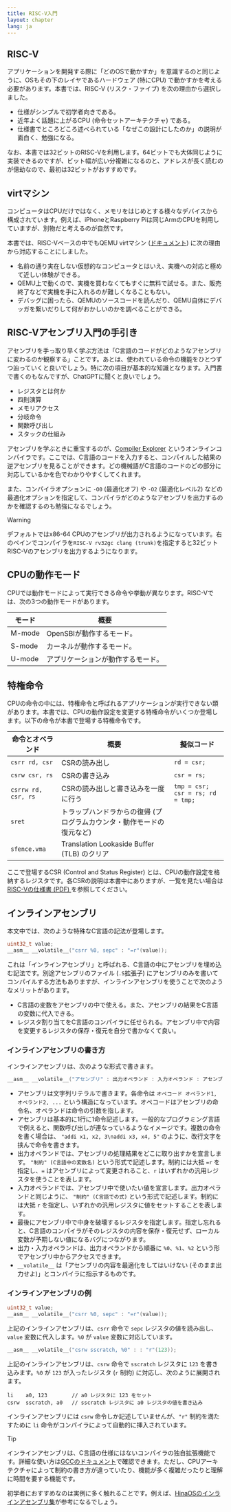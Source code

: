 ```yaml
---
title: RISC-V入門
layout: chapter
lang: ja
---
```


## RISC-V

アプリケーションを開発する際に「どのOSで動かすか」を意識するのと同じように、OSもその下のレイヤであるハードウェア (特にCPU) で動かすかを考える必要があります。本書では、RISC-V (リスク・ファイブ) を次の理由から選択しました。

- 仕様がシンプルで初学者向きである。
- 近年よく話題に上がるCPU (命令セットアーキテクチャ) である。
- 仕様書でところどころ述べられている「なぜこの設計にしたのか」の説明が面白く、勉強になる。

なお、本書では32ビットのRISC-Vを利用します。64ビットでも大体同じように実装できるのですが、ビット幅が広い分複雑になるのと、アドレスが長く読むのが億劫なので、最初は32ビットがおすすめです。

## virtマシン

コンピュータはCPUだけではなく、メモリをはじめとする様々なデバイスから構成されています。例えば、iPhoneとRaspberry Piは同じArmのCPUを利用していますが、別物だと考えるのが自然です。

本書では、RISC-Vベースの中でもQEMU virtマシン ([ドキュメント](https://www.qemu.org/docs/master/system/riscv/virt.html)) に次の理由から対応することにしました。

- 名前の通り実在しない仮想的なコンピュータとはいえ、実機への対応と極めて近しい体験ができる。
- QEMU上で動くので、実機を買わなくてもすぐに無料で試せる。また、販売終了などで実機を手に入れるのが難しくなることもない。
- デバッグに困ったら、QEMUのソースコードを読んだり、QEMU自体にデバッガを繋いだりして何がおかしいのかを調べることができる。

## RISC-Vアセンブリ入門の手引き

アセンブリを手っ取り早く学ぶ方法は「C言語のコードがどのようなアセンブリに変わるのか観察する」ことです。あとは、使われている命令の機能をひとつずつ辿っていくと良いでしょう。特に次の項目が基本的な知識となります。入門書で書くのもなんですが、ChatGPTに聞くと良いでしょう。

- レジスタとは何か
- 四則演算
- メモリアクセス
- 分岐命令
- 関数呼び出し
- スタックの仕組み

アセンブリを学ぶときに重宝するのが、[Compiler Explorer](https://godbolt.org/) というオンラインコンパイラです。ここでは、C言語のコードを入力すると、コンパイルした結果の逆アセンブリを見ることができます。どの機械語がC言語のコードのどの部分に対応しているかを色でわかりやすくしてくれます。

また、コンパイラオプションに `-O0` (最適化オフ) や `-O2` (最適化レベル2) などの最適化オプションを指定して、コンパイラがどのようなアセンブリを出力するのかを確認するのも勉強になるでしょう。

> [!WARNING]
>
> デフォルトではx86-64 CPUのアセンブリが出力されるようになっています。右のペインでコンパイラを`RISC-V rv32gc clang (trunk)`を指定すると32ビットRISC-Vのアセンブリを出力するようになります。

## CPUの動作モード

CPUでは動作モードによって実行できる命令や挙動が異なります。RISC-Vでは、次の3つの動作モードがあります。

| モード | 概要 |
| --- | --- |
| M-mode | OpenSBIが動作するモード。 |
| S-mode | カーネルが動作するモード。 |
| U-mode | アプリケーションが動作するモード。 |

## 特権命令

CPUの命令の中には、特権命令と呼ばれるアプリケーションが実行できない類があります。本書では、CPUの動作設定を変更する特権命令がいくつか登場します。以下の命令が本書で登場する特権命令です。

| 命令とオペランド | 概要 | 擬似コード |
| --- | --- | --- |
| `csrr rd, csr` | CSRの読み出し | `rd = csr;` |
| `csrw csr, rs` | CSRの書き込み | `csr = rs;` |
| `csrrw rd, csr, rs` | CSRの読み出しと書き込みを一度に行う | `tmp = csr; csr = rs; rd = tmp;` |
| `sret` | トラップハンドラからの復帰 (プログラムカウンタ・動作モードの復元など) | |
| `sfence.vma` | Translation Lookaside Buffer (TLB) のクリア | |

ここで登場するCSR (Control and Status Register) とは、CPUの動作設定を格納するレジスタです。各CSRの説明は本書中にありますが、一覧を見たい場合は [RISC-Vの仕様書 (PDF) ](https://github.com/riscv/riscv-isa-manual/releases/download/Priv-v1.12/riscv-privileged-20211203.pdf)を参照してください。

## インラインアセンブリ

本文中では、次のような特殊なC言語の記法が登場します。

```c
uint32_t value;
__asm__ __volatile__("csrr %0, sepc" : "=r"(value));
```

これは「インラインアセンブリ」と呼ばれる、C言語の中にアセンブリを埋め込む記法です。別途アセンブリのファイル (`.S`拡張子) にアセンブリのみを書いてコンパイルする方法もありますが、インラインアセンブリを使うことで次のようなメリットがあります。

- C言語の変数をアセンブリの中で使える。また、アセンブリの結果をC言語の変数に代入できる。
- レジスタ割り当てをC言語のコンパイラに任せられる。アセンブリ中で内容を変更するレジスタの保存・復元を自分で書かなくて良い。

### インラインアセンブリの書き方

インラインアセンブリは、次のような形式で書きます。

```c
__asm__ __volatile__("アセンブリ" : 出力オペランド : 入力オペランド : アセンブリ中で破壊するレジスタ);
```

- アセンブリは文字列リテラルで書きます。各命令は `オペコード オペランド1, オペランド2, ...` という構造になっています。オペコードはアセンブリの命令名、オペランドは命令の引数を指します。
- アセンブリは基本的に1行に1命令記述します。一般的なプログラミング言語で例えると、関数呼び出しが連なっているようなイメージです。複数の命令を書く場合は、 `"addi x1, x2, 3\naddi x3, x4, 5"` のように、改行文字を挟んで命令を書きます。
- 出力オペランドでは、アセンブリの処理結果をどこに取り出すかを宣言します。 `"制約" (C言語中の変数名)` という形式で記述します。制約には大抵 `=r` を指定し、`=` はアセンブリによって変更されること、`r` はいずれかの汎用レジスタを使うことを表します。
- 入力オペランドでは、アセンブリ中で使いたい値を宣言します。出力オペランドと同じように、 `"制約" (C言語での式)` という形式で記述します。制約には大抵 `r` を指定し、いずれかの汎用レジスタに値をセットすることを表します。
- 最後にアセンブリ中で中身を破壊するレジスタを指定します。指定し忘れると、C言語のコンパイラがそのレジスタの内容を保存・復元せず、ローカル変数が予期しない値になるバグにつながります。
- 出力・入力オペランドは、出力オペランドから順番に `%0`、`%1`、`%2` という形でアセンブリ中からアクセスできます。
- `__volatile__` は「アセンブリの内容を最適化をしてはいけない (そのまま出力せよ)」とコンパイラに指示するものです。

### インラインアセンブリの例

```c
uint32_t value;
__asm__ __volatile__("csrr %0, sepc" : "=r"(value));
```

上記のインラインアセンブリは、`csrr` 命令で `sepc` レジスタの値を読み出し、`value` 変数に代入します。`%0` が `value` 変数に対応しています。

```c
__asm__ __volatile__("csrw sscratch, %0" : : "r"(123));
```

上記のインラインアセンブリは、`csrw` 命令で `sscratch` レジスタに `123` を書き込みます。`%0` が `123` が入ったレジスタ (`r` 制約) に対応し、次のように展開されます。

```
li    a0, 123        // a0 レジスタに 123 をセット
csrw  sscratch, a0   // sscratch レジスタに a0 レジスタの値を書き込み
```

インラインアセンブリには `csrw` 命令しか記述していませんが、`"r"` 制約を満たすために `li` 命令がコンパイラによって自動的に挿入されています。

> [!TIP]
>
> インラインアセンブリは、C言語の仕様にはないコンパイラの独自拡張機能です。詳細な使い方は[GCCのドキュメント](https://gcc.gnu.org/onlinedocs/gcc/Extended-Asm.html)で確認できます。ただし、CPUアーキテクチャによって制約の書き方が違っていたり、機能が多く複雑だったりと理解に時間を要する機能です。
>
> 初学者におすすめなのは実例に多く触れることです。例えば、[HinaOSのインラインアセンブリ集](https://github.com/nuta/microkernel-book/blob/52d66bd58cd95424f009e2df8bc1184f6ffd9395/kernel/riscv32/asm.h)が参考になるでしょう。

